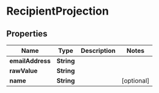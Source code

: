 

# RecipientProjection


## Properties

| Name | Type | Description | Notes |
|------------ | ------------- | ------------- | -------------|
|**emailAddress** | **String** |  |  |
|**rawValue** | **String** |  |  |
|**name** | **String** |  |  [optional] |



